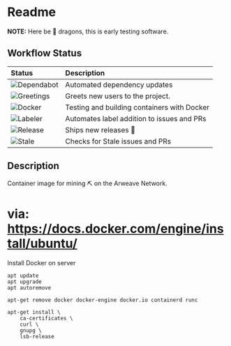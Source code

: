 # Readme

**NOTE:** Here be 🐉 dragons, this is early testing software.

## Workflow Status

| Status | Description |
| :----- | :---------- |
| ![Dependabot](https://api.dependabot.com/badges/status?host=github&repo=salt-labs/arweave-miner) | Automated dependency updates |
| ![Greetings](https://github.com/salt-labs/arweave-miner/workflows/Greetings/badge.svg) | Greets new users to the project. |
| ![Docker](https://github.com/salt-labs/arweave-miner/workflows/Docker/badge.svg) | Testing and building containers with Docker |
| ![Labeler](https://github.com/salt-labs/arweave-miner/workflows/Labeler/badge.svg) | Automates label addition to issues and PRs |
| ![Release](https://github.com/salt-labs/arweave-miner/workflows/Release/badge.svg) | Ships new releases :ship: |
| ![Stale](https://github.com/salt-labs/arweave-miner/workflows/Stale/badge.svg) | Checks for Stale issues and PRs  |

## Description

Container image for mining ⛏️ on the Arweave Network.

# via: https://docs.docker.com/engine/install/ubuntu/
Install Docker on server

```
apt update
apt upgrade
apt autoremove

apt-get remove docker docker-engine docker.io containerd runc

apt-get install \
    ca-certificates \
    curl \
    gnupg \
    lsb-release
```